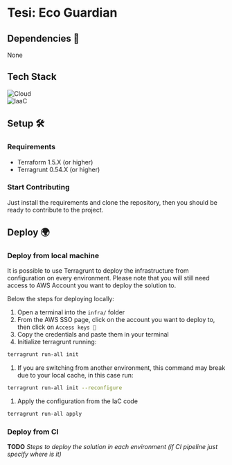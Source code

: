 
# Tesi: Eco Guardian

## Dependencies 🔗
None

## Tech Stack

![Cloud](https://img.shields.io/badge/Cloud-AWS-FF9900?logo=amazon-aws&style=for-the-badge)  
![IaaC](https://img.shields.io/badge/IaC-Terraform-8A2BE2?logo=terraform&style=for-the-badge)  



## Setup 🛠️

### Requirements

* Terraform 1.5.X (or higher)
* Terragrunt 0.54.X (or higher)

### Start Contributing
Just install the requirements and clone the repository, then you should be ready to contribute to the project.

## Deploy 🌍

### Deploy from local machine
It is possible to use Terragrunt to deploy the infrastructure from configuration on every environment. 
Please note that you will still need access to AWS Account you want to deploy the solution to.

Below the steps for deploying locally:

1. Open a terminal into the `infra/` folder
2. From the AWS SSO page, click on the account you want to deploy to, then click on `Access keys 🔑`
3. Copy the credentials and paste them in your terminal
4. Initialize terragrunt running:
```sh
terragrunt run-all init
```
1. If you are switching from another environment, this command may break due to your local cache, in this case run:
```sh
terragrunt run-all init --reconfigure
```
1. Apply the configuration from the IaC code
```sh
terragrunt run-all apply
```

### Deploy from CI
**TODO** *Steps to deploy the solution in each environment (if CI pipeline just specify where is it)*
